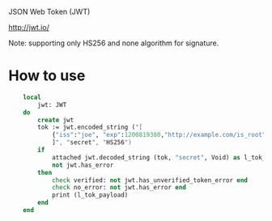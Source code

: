 JSON Web Token (JWT)

http://jwt.io/

Note: supporting only HS256 and none algorithm for signature.

# How to use
```eiffel
	local
		jwt: JWT
	do
		create jwt
		tok := jwt.encoded_string ("[
			{"iss":"joe", "exp":1200819380,"http://example.com/is_root":true}
			]", "secret", "HS256")
		if
			attached jwt.decoded_string (tok, "secret", Void) as l_tok_payload and
			not jwt.has_error
		then
			check verified: not jwt.has_unverified_token_error end
			check no_error: not jwt.has_error end
			print (l_tok_payload)
		end
	end
```

